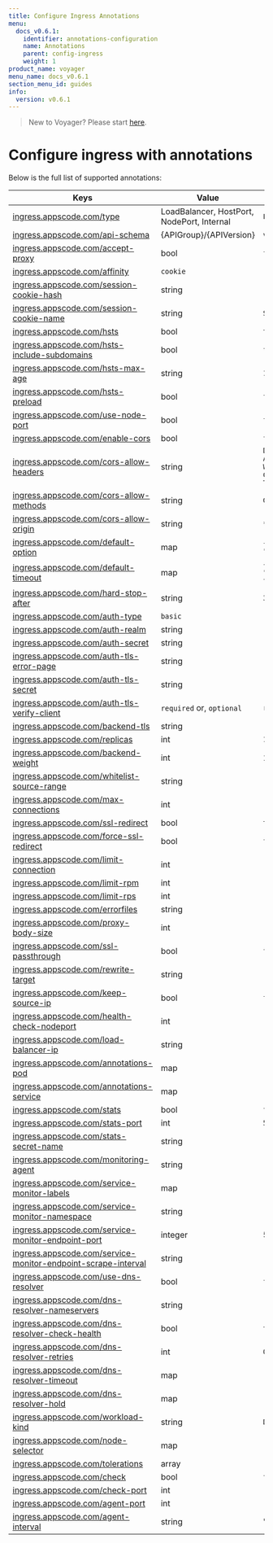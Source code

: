 ```yaml
---
title: Configure Ingress Annotations
menu:
  docs_v0.6.1:
    identifier: annotations-configuration
    name: Annotations
    parent: config-ingress
    weight: 1
product_name: voyager
menu_name: docs_v0.6.1
section_menu_id: guides
info:
  version: v0.6.1
---
```


> New to Voyager? Please start [here](/docs/v0.6.1/concepts/overview).

# Configure ingress with annotations

Below is the full list of supported annotations:

|  Keys  |   Value   |  Default |
|--------|-----------|----------|
| [ingress.appscode.com/type](/docs/v0.6.1/concepts/README) | LoadBalancer, HostPort, NodePort, Internal | `LoadBalancer` |
| [ingress.appscode.com/api-schema](/docs/v0.6.1/concepts/overview) | {APIGroup}/{APIVersion} | `voyager.appscode.com/v1` |
| [ingress.appscode.com/accept-proxy](/docs/v0.6.1/guides/ingress/configuration/accept-proxy) | bool | `false` |
| [ingress.appscode.com/affinity](/docs/v0.6.1/guides/ingress/http/sticky-session) | `cookie` | |
| [ingress.appscode.com/session-cookie-hash](/docs/v0.6.1/guides/ingress/http/sticky-session) | string | |
| [ingress.appscode.com/session-cookie-name](/docs/v0.6.1/guides/ingress/http/sticky-session) | string | `SERVERID` |
| [ingress.appscode.com/hsts](/docs/v0.6.1/guides/ingress/http/hsts) | bool | `true` |
| [ingress.appscode.com/hsts-include-subdomains](/docs/v0.6.1/guides/ingress/http/hsts) | bool | `false` |
| [ingress.appscode.com/hsts-max-age](/docs/v0.6.1/guides/ingress/http/hsts) | string | `15768000` |
| [ingress.appscode.com/hsts-preload](/docs/v0.6.1/guides/ingress/http/hsts) | bool | `false` |
| [ingress.appscode.com/use-node-port](/docs/v0.6.1/concepts/ingress-types/nodeport) | bool | `false` |
| [ingress.appscode.com/enable-cors](/docs/v0.6.1/guides/ingress/http/cors) | bool | `false` |
| [ingress.appscode.com/cors-allow-headers](/docs/v0.6.1/guides/ingress/http/cors) | string | `DNT,X-CustomHeader,Keep-Alive,User-Agent,X-Requested-With,If-Modified-Since,Cache-Control,Content-Type,Authorization` |
| [ingress.appscode.com/cors-allow-methods](/docs/v0.6.1/guides/ingress/http/cors) | string | `GET,PUT,POST,DELETE,PATCH,OPTIONS` |
| [ingress.appscode.com/cors-allow-origin](/docs/v0.6.1/guides/ingress/http/cors) | string | `*` |
| [ingress.appscode.com/default-option](/docs/v0.6.1/guides/ingress/configuration/default-options) | map | `{"http-server-close": "true", "dontlognull": "true"}` |
| [ingress.appscode.com/default-timeout](/docs/v0.6.1/guides/ingress/configuration/default-timeouts) | map | `{"connect": "5s", "server": "50s", "client": "50s", "client-fin": "50s", "tunnel": "50s"}` |
| [ingress.appscode.com/hard-stop-after](/docs/v0.6.1/guides/ingress/configuration/hard-stop-after) | string | `30s` |
| [ingress.appscode.com/auth-type](/docs/v0.6.1/guides/ingress/security/basic-auth) | `basic` | |
| [ingress.appscode.com/auth-realm](/docs/v0.6.1/guides/ingress/security/basic-auth) | string | |
| [ingress.appscode.com/auth-secret](/docs/v0.6.1/guides/ingress/security/basic-auth) | string | |
| [ingress.appscode.com/auth-tls-error-page](/docs/v0.6.1/guides/ingress/security/tls-auth) | string | |
| [ingress.appscode.com/auth-tls-secret](/docs/v0.6.1/guides/ingress/security/tls-auth) | string | |
| [ingress.appscode.com/auth-tls-verify-client](/docs/v0.6.1/guides/ingress/security/tls-auth) | `required` or, `optional` | `required` |
| [ingress.appscode.com/backend-tls](/docs/v0.6.1/guides/ingress/tls/backend-tls) | string | |
| [ingress.appscode.com/replicas](/docs/v0.6.1/guides/ingress/scaling) | int | `1` |
| [ingress.appscode.com/backend-weight](/docs/v0.6.1/guides/ingress/http/blue-green-deployment) | int | 1 |
| [ingress.appscode.com/whitelist-source-range](/docs/v0.6.1/guides/ingress/configuration/whitelist) | string | |
| [ingress.appscode.com/max-connections](/docs/v0.6.1/guides/ingress/configuration/max-connections) | int | |
| [ingress.appscode.com/ssl-redirect](/docs/v0.6.1/guides/ingress/configuration/ssl-redirect) | bool | `true` |
| [ingress.appscode.com/force-ssl-redirect](/docs/v0.6.1/guides/ingress/configuration/ssl-redirect) | bool | `false` |
| [ingress.appscode.com/limit-connection](/docs/v0.6.1/guides/ingress/configuration/rate-limit) | int | |
| [ingress.appscode.com/limit-rpm](/docs/v0.6.1/guides/ingress/configuration/rate-limit) | int | |
| [ingress.appscode.com/limit-rps](/docs/v0.6.1/guides/ingress/configuration/rate-limit) | int | |
| [ingress.appscode.com/errorfiles](/docs/v0.6.1/guides/ingress/configuration/error-files) | string | |
| [ingress.appscode.com/proxy-body-size](/docs/v0.6.1/guides/ingress/configuration/body-size) | int | |
| [ingress.appscode.com/ssl-passthrough](/docs/v0.6.1/guides/ingress/configuration/ssl-passthrough) | bool | `false` |
| [ingress.appscode.com/rewrite-target](/docs/v0.6.1/guides/ingress/configuration/rewrite-target) | string | |
| [ingress.appscode.com/keep-source-ip](/docs/v0.6.1/guides/ingress/configuration/keep-source-ip) | bool | `false` |
| [ingress.appscode.com/health-check-nodeport](/docs/v0.6.1/guides/ingress/configuration/keep-source-ip) | int | |
| [ingress.appscode.com/load-balancer-ip](/docs/v0.6.1/guides/ingress/configuration/loadbalancer-ip) | string | |
| [ingress.appscode.com/annotations-pod](/docs/v0.6.1/guides/ingress/configuration/pod-annotations) | map | |
| [ingress.appscode.com/annotations-service](/docs/v0.6.1/guides/ingress/configuration/service-annotations) | map | |
| [ingress.appscode.com/stats](/docs/v0.6.1/guides/ingress/monitoring/haproxy-stats) | bool | `false` |
| [ingress.appscode.com/stats-port](/docs/v0.6.1/guides/ingress/monitoring/haproxy-stats) | int | `56789` |
| [ingress.appscode.com/stats-secret-name](/docs/v0.6.1/guides/ingress/monitoring/haproxy-stats) | string | |
| [ingress.appscode.com/monitoring-agent](/docs/v0.6.1/guides/ingress/monitoring/using-coreos-prometheus-operator) | string  |         |
| [ingress.appscode.com/service-monitor-labels](/docs/v0.6.1/guides/ingress/monitoring/using-coreos-prometheus-operator) | map     |         |
| [ingress.appscode.com/service-monitor-namespace](/docs/v0.6.1/guides/ingress/monitoring/using-coreos-prometheus-operator) | string  |         |
| [ingress.appscode.com/service-monitor-endpoint-port](/docs/v0.6.1/guides/ingress/monitoring/using-coreos-prometheus-operator) | integer | 56790   |
| [ingress.appscode.com/service-monitor-endpoint-scrape-interval](/docs/v0.6.1/guides/ingress/monitoring/using-coreos-prometheus-operator) | string  |         |
| [ingress.appscode.com/use-dns-resolver](/docs/v0.6.1/guides/ingress/http/external-svc#using-external-domain) | bool | `false` |
| [ingress.appscode.com/dns-resolver-nameservers](/docs/v0.6.1/guides/ingress/http/external-svc#using-external-domain) | string | |
| [ingress.appscode.com/dns-resolver-check-health](/docs/v0.6.1/guides/ingress/http/external-svc#using-external-domain) | bool | `true` |
| [ingress.appscode.com/dns-resolver-retries](/docs/v0.6.1/guides/ingress/http/external-svc#using-external-domain) | int | `0` |
| [ingress.appscode.com/dns-resolver-timeout](/docs/v0.6.1/guides/ingress/http/external-svc#using-external-domain) | map | |
| [ingress.appscode.com/dns-resolver-hold](/docs/v0.6.1/guides/ingress/http/external-svc#using-external-domain) | map | |
| [ingress.appscode.com/workload-kind](/docs/v0.6.1/guides/ingress/pod-placement#choosing-workload-kind) | string | `Deployment` |
| [ingress.appscode.com/node-selector](/docs/v0.6.1/guides/ingress/pod-placement#using-node-selector) | map | |
| [ingress.appscode.com/tolerations](/docs/v0.6.1/guides/ingress/pod-placement#using-taints-and-toleration) | array | |
| [ingress.appscode.com/check](/docs/v0.6.1/guides/ingress/configuration/health-check) | bool | `false` |
| [ingress.appscode.com/check-port](/docs/v0.6.1/guides/ingress/configuration/health-check) | int | |
| [ingress.appscode.com/agent-port](/docs/v0.6.1/guides/ingress/configuration/agent-check) | int | |
| [ingress.appscode.com/agent-interval](/docs/v0.6.1/guides/ingress/configuration/agent-check) | string | "2000ms" |
